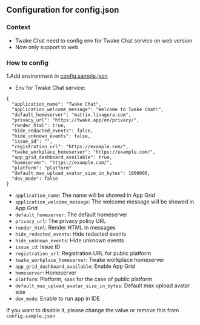 ## Configuration for config.json

### Context

- Twake Chat need to config env for Twake Chat service on web version
- Now only support to web

### How to config

1.Add environment
in [config.sample.json](https://github.com/linagora/twake-on-matrix/blob/main/config.sample.json)

- Env for Twake Chat service:

```
{
  "application_name": "Twake Chat",
  "application_welcome_message": "Welcome to Twake Chat!",
  "default_homeserver": "matrix.linagora.com",
  "privacy_url": "https://twake.app/en/privacy/",
  "render_html": true,
  "hide_redacted_events": false,
  "hide_unknown_events": false,
  "issue_id": "",
  "registration_url": "https://example.com/",
  "twake_workplace_homeserver": "https://example.com/",
  "app_grid_dashboard_available": true,
  "homeserver": "https://example.com/",
  "platform": "platform"
  "default_max_upload_avatar_size_in_bytes": 1000000,
  "dev_mode": false
}
```

- `application_name`: The name will be showed in App Grid
- `application_welcome_message`: The welcome message will be showed in App Grid
- `default_homeserver`: The default homeserver
- `privacy_url`: The privacy policy URL
- `render_html`: Render HTML in messages
- `hide_redacted_events`: Hide redacted events
- `hide_unknown_events`: Hide unknown events
- `issue_id`: Issue ID
- `registration_url`: Registration URL for public platform
- `twake_workplace_homeserver`: Twake workplace homeserver
- `app_grid_dashboard_available`: Enable App Grid
- `homeserver`: Homeserver
- `platform`: Platform, `saas` for the case of public platform
- `default_max_upload_avatar_size_in_bytes`: Default max upload avatar size
- `dev_mode`: Enable to run app in IDE

If you want to disable it, please change the value or remove this from `config.sample.json`